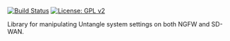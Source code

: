 [![Build Status](https://travis-ci.org/untangle/sync-settings.svg?branch=master)](https://travis-ci.org/untangle/sync-settings)
[![License: GPL v2](https://img.shields.io/badge/License-GPL%20v2-blue.svg)](https://www.gnu.org/licenses/old-licenses/gpl-2.0.en.html)

Library for manipulating Untangle system settings on both NGFW and
SD-WAN.
